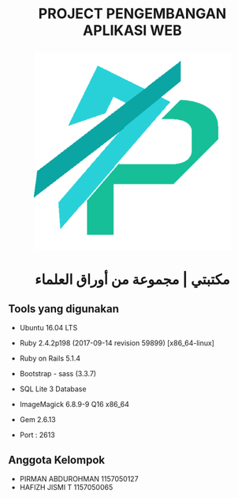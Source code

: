 # <p align="center"> PROJECT PENGEMBANGAN APLIKASI WEB</p>
<p align="center" ><img width="400" height="400" src= "app/assets/images/logo.png"/></p>

<h1 align="center">مكتبتي | مجموعة من أوراق العلماء</h1>

## Tools yang digunakan 

* Ubuntu 16.04 LTS

* Ruby 2.4.2p198 (2017-09-14 revision 59899) [x86_64-linux]

* Ruby on Rails 5.1.4 

* Bootstrap - sass (3.3.7)

* SQL Lite 3 Database

* ImageMagick 6.8.9-9 Q16 x86_64

* Gem 2.6.13

* Port : 2613

## Anggota Kelompok

* PIRMAN ABDUROHMAN 1157050127
* HAFIZH JISMI T 1157050065
